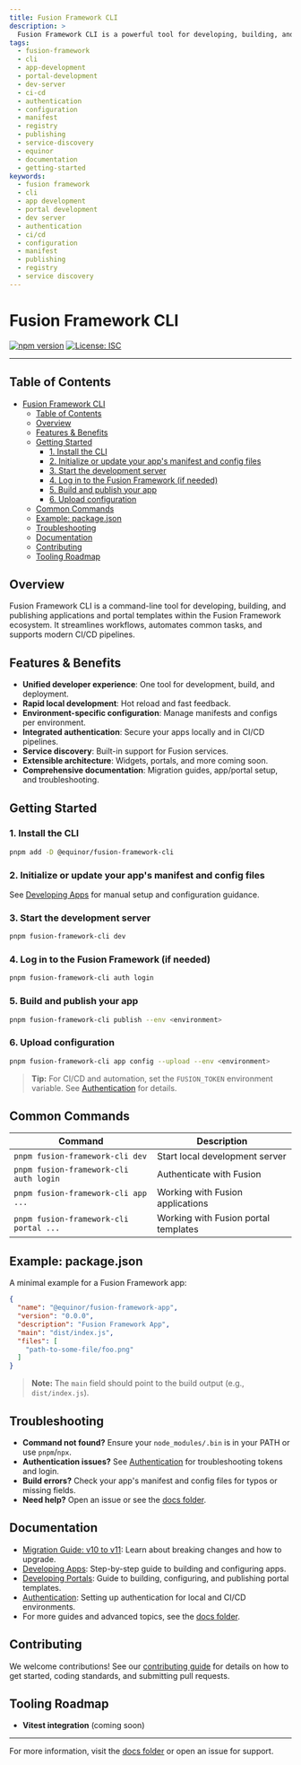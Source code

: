 ```yaml
---
title: Fusion Framework CLI
description: >
  Fusion Framework CLI is a powerful tool for developing, building, and publishing applications and portal templates within the Fusion Framework ecosystem. See the documentation for full guides, configuration, and advanced usage.
tags: 
  - fusion-framework
  - cli
  - app-development
  - portal-development
  - dev-server
  - ci-cd
  - authentication
  - configuration
  - manifest
  - registry
  - publishing
  - service-discovery
  - equinor
  - documentation
  - getting-started
keywords:
  - fusion framework
  - cli
  - app development
  - portal development
  - dev server
  - authentication
  - ci/cd
  - configuration
  - manifest
  - publishing
  - registry
  - service discovery
---
```


# Fusion Framework CLI

[![npm version](https://img.shields.io/npm/v/@equinor/fusion-framework-cli.svg?style=flat)](https://www.npmjs.com/package/@equinor/fusion-framework-cli)
[![License: ISC](https://img.shields.io/badge/License-ISC-blue.svg)](./LICENSE)

---

## Table of Contents

- [Fusion Framework CLI](#fusion-framework-cli)
  - [Table of Contents](#table-of-contents)
  - [Overview](#overview)
  - [Features \& Benefits](#features--benefits)
  - [Getting Started](#getting-started)
    - [1. Install the CLI](#1-install-the-cli)
    - [2. Initialize or update your app's manifest and config files](#2-initialize-or-update-your-apps-manifest-and-config-files)
    - [3. Start the development server](#3-start-the-development-server)
    - [4. Log in to the Fusion Framework (if needed)](#4-log-in-to-the-fusion-framework-if-needed)
    - [5. Build and publish your app](#5-build-and-publish-your-app)
    - [6. Upload configuration](#6-upload-configuration)
  - [Common Commands](#common-commands)
  - [Example: package.json](#example-packagejson)
  - [Troubleshooting](#troubleshooting)
  - [Documentation](#documentation)
  - [Contributing](#contributing)
  - [Tooling Roadmap](#tooling-roadmap)

## Overview

Fusion Framework CLI is a command-line tool for developing, building, and publishing applications and portal templates within the Fusion Framework ecosystem. It streamlines workflows, automates common tasks, and supports modern CI/CD pipelines.

## Features & Benefits

- **Unified developer experience**: One tool for development, build, and deployment.
- **Rapid local development**: Hot reload and fast feedback.
- **Environment-specific configuration**: Manage manifests and configs per environment.
- **Integrated authentication**: Secure your apps locally and in CI/CD pipelines.
- **Service discovery**: Built-in support for Fusion services.
- **Extensible architecture**: Widgets, portals, and more coming soon.
- **Comprehensive documentation**: Migration guides, app/portal setup, and troubleshooting.

## Getting Started

### 1. Install the CLI

```sh
pnpm add -D @equinor/fusion-framework-cli
```

### 2. Initialize or update your app's manifest and config files

See [Developing Apps](./docs/application.md) for manual setup and configuration guidance.

### 3. Start the development server

```sh
pnpm fusion-framework-cli dev
```

### 4. Log in to the Fusion Framework (if needed)

```sh
pnpm fusion-framework-cli auth login
```

### 5. Build and publish your app

```sh
pnpm fusion-framework-cli publish --env <environment>
```

### 6. Upload configuration

```sh
pnpm fusion-framework-cli app config --upload --env <environment>
```

> **Tip:** For CI/CD and automation, set the `FUSION_TOKEN` environment variable. See [Authentication](./docs/auth.md) for details.

## Common Commands

| Command                                | Description                          |
| -------------------------------------- | ------------------------------------ |
| `pnpm fusion-framework-cli dev`        | Start local development server       |
| `pnpm fusion-framework-cli auth login` | Authenticate with Fusion             |
| `pnpm fusion-framework-cli app ...`    | Working with Fusion applications     |
| `pnpm fusion-framework-cli portal ...` | Working with Fusion portal templates |

## Example: package.json

A minimal example for a Fusion Framework app:

```json
{
  "name": "@equinor/fusion-framework-app",
  "version": "0.0.0",
  "description": "Fusion Framework App",
  "main": "dist/index.js",
  "files": [
    "path-to-some-file/foo.png"
  ]
}
```

> **Note:** The `main` field should point to the build output (e.g., `dist/index.js`).

## Troubleshooting

- **Command not found?** Ensure your `node_modules/.bin` is in your PATH or use `pnpm`/`npx`.
- **Authentication issues?** See [Authentication](./docs/auth.md) for troubleshooting tokens and login.
- **Build errors?** Check your app's manifest and config files for typos or missing fields.
- **Need help?** Open an issue or see the [docs folder](./docs/).

## Documentation

- [Migration Guide: v10 to v11](./docs/migration-v10-to-v11.md): Learn about breaking changes and how to upgrade.
- [Developing Apps](./docs/application.md): Step-by-step guide to building and configuring apps.
- [Developing Portals](./docs/portal.md): Guide to building, configuring, and publishing portal templates.
- [Authentication](./docs/auth.md): Setting up authentication for local and CI/CD environments.
- For more guides and advanced topics, see the [docs folder](./docs/).

## Contributing

We welcome contributions! See our [contributing guide](../../contributing/development.md) for details on how to get started, coding standards, and submitting pull requests.

## Tooling Roadmap

- **Vitest integration** (coming soon)
---

For more information, visit the [docs folder](./docs/) or open an issue for support.

